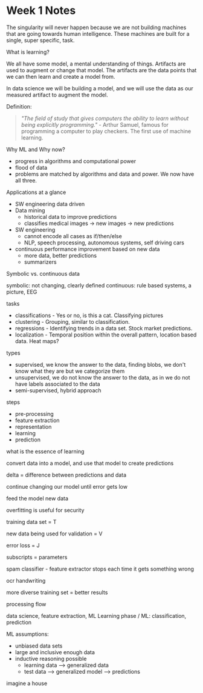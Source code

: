 # Week 1 Notes

The singularity will never happen because we are not building machines that are going towards human intelligence. These machines are built for a single, super specific, task.

What is learning?

We all have some model, a mental understanding of things. Artifacts are used to augment or change that model. The artifacts are the data points that we can then learn and create a model from.

In data science we will be building a model, and we will use the data as our measured artifact to augment the model.

Definition:

> _"The field of study that gives computers the ability to learn without being explicitly programming."_ - Arthur Samuel, famous for programming a computer to play checkers. The first use of machine learning.

Why ML and Why now?

* progress in algorithms and computational power
* flood of data
* problems are matched by algorithms and data and power. We now have all three.

Applications at a glance

* SW engineering data driven
* Data mining
	* historical data to improve predictions
	* classifies medical images -> new images -> new predictions
* SW engineering
	* cannot encode all cases as if/then/else
	* NLP, speech processing, autonomous systems, self driving cars
* continuous performance improvement based on new data
	* more data, better predictions
	* summarizers

Symbolic vs. continuous data

symbolic: not changing, clearly defined
continuous: rule based systems, a picture, EEG

tasks

* classifications - Yes or no, is this a cat. Classifying pictures
* clustering - Grouping, similar to classification.
* regressions - Identifying trends in a data set. Stock market predictions.
* localization - Temporal position within the overall pattern, location based data. Heat maps?

types

* supervised, we know the answer to the data, finding blobs, we don't know what they are but we categorize them
* unsupervised, we do not know the answer to the data, as in we do not have labels associated to the data
* semi-supervised, hybrid approach

steps

* pre-processing
* feature extraction
* representation
* learning
* prediction


what is the essence of learning

convert data into a model, and use that model to create predictions

delta = difference between predictions and data

continue changing our model until  error gets low

feed the model new data

overfitting is useful for security

training data set = T

new data being used for validation = V

error loss = J

subscripts = parameters

spam classifier - feature extractor
stops each time it gets something wrong


ocr handwriting

more diverse training set = better results

processing flow

data science, feature extraction, ML Learning phase / ML: classification, prediction

ML assumptions:
- unbiased data sets
- large and inclusive enough data
- inductive reasoning possible
	- learning data --> generalized data
	- test data --> generalized model --> predictions

imagine a house
